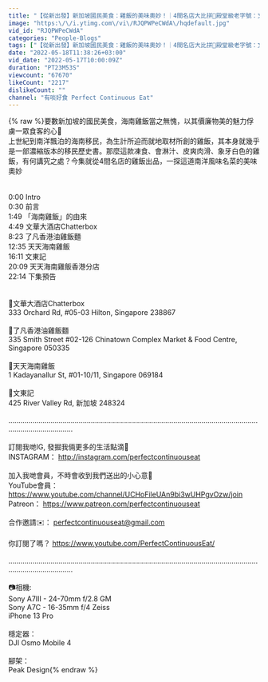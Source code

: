 ```yaml
---
title: "【從新出發】新加坡國民美食：雞飯的美味奧妙！｜4間名店大比拼🤩殿堂級老字號：文華Chatterbox、首間米芝蓮小販：了凡油雞飯⭐️天天海南雞飯、文東記｜Hainanese Chicken Rice"
image: "https:\/\/i.ytimg.com\/vi\/RJQPWPeCWdA\/hqdefault.jpg"
vid_id: "RJQPWPeCWdA"
categories: "People-Blogs"
tags: ["【從新出發】新加坡國民美食：雞飯的美味奧妙！｜4間名店大比拼🤩殿堂級老字號：文華Chatterbox、首間米芝蓮小販：了凡油雞飯⭐️天天海南雞飯、文東記｜Hainanese","Chicken"]
date: "2022-05-18T11:38:26+03:00"
vid_date: "2022-05-17T10:00:09Z"
duration: "PT23M53S"
viewcount: "67670"
likeCount: "2217"
dislikeCount: ""
channel: "有啖好食 Perfect Continuous Eat"
---
```

{% raw %}要數新加坡的國民美食，海南雞飯當之無愧，以其價廉物美的魅力俘虜一眾食客的心👅<br />上世紀到南洋飄泊的海南移民，為生計所迫而就地取材所創的雞飯，其本身就幾乎是一部濃縮版本的移民歷史書。那麼這款凍食、會淋汁、皮爽肉滑、象牙白色的雞飯，有何講究之處？今集就從4間名店的雞飯出品，一探這道南洋風味名菜的美味奧妙<br /><br /><br />0:00 Intro<br />0:30 前言<br />1:49 「海南雞飯」的由來<br />4:49 文華大酒店Chatterbox<br />8:23 了凡香港油雞飯麵<br />12:35 天天海南雞飯<br />16:11 文東記<br />20:09 天天海南雞飯香港分店<br />22:14 下集預告<br /><br /><br />🐔文華大酒店Chatterbox<br />333 Orchard Rd, #05-03 Hilton, Singapore 238867<br /><br />🐔了凡香港油雞飯麵<br />335 Smith Street #02-126 Chinatown Complex Market &amp; Food Centre, Singapore 050335<br /><br />🐔天天海南雞飯<br />1 Kadayanallur St, #01-10/11, Singapore 069184<br /><br />🐔文東記<br />425 River Valley Rd, 新加坡 248324<br /><br />…………………………………………………………………………………….………………………………………….……….<br /><br />訂閱我哋IG, 發掘我倆更多的生活點滴👫<br />INSTAGRAM： <a rel="nofollow" target="blank" href="http://instagram.com/perfectcontinuouseat">http://instagram.com/perfectcontinuouseat</a><br /><br />加入我哋會員，不時會收到我們送出的小心意🎁<br />YouTube會員： <a rel="nofollow" target="blank" href="https://www.youtube.com/channel/UCHoFileUAn9bi3wUHPgvOzw/join">https://www.youtube.com/channel/UCHoFileUAn9bi3wUHPgvOzw/join</a><br />Patreon： <a rel="nofollow" target="blank" href="https://www.patreon.com/perfectcontinuouseat">https://www.patreon.com/perfectcontinuouseat</a><br /><br />合作邀請✉️： perfectcontinuouseat@gmail.com<br /><br />你訂閱了嗎？ <a rel="nofollow" target="blank" href="https://www.youtube.com/PerfectContinuousEat/">https://www.youtube.com/PerfectContinuousEat/</a><br /><br />…………………………………………………………………………………….………………………………………….……….<br /><br />📷相機:<br />Sony A7III - 24-70mm f/2.8 GM<br />Sony A7C - 16-35mm f/4 Zeiss<br />iPhone 13 Pro<br /><br />穩定器：<br />DJI Osmo Mobile 4<br /><br />腳架：<br />Peak Design{% endraw %}
